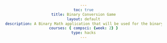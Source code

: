 ```yaml
---
toc: true
title: Binary Conversion Game
layout: default
description: A Binary Math application that will be used for the binary conversion game
courses: { compsci: {week: 2} }
type: hacks
---
```


<html lang="en">
<head>
    <meta charset="UTF-8">
    <meta name="viewport" content="width=device-width, initial-scale=1.0">
    <title>Binary Number Guessing Game</title>
    <style>
        body {
            font-family: Arial, sans-serif;
            text-align: center;
            margin: 50px;
        }
    </style>
</head>
<body>

<script>
function getRandomWord() {
    const words = ["peyton", "tara", "ameer", "developer", "coding", "binary"];
    const randomIndex = Math.floor(Math.random() * words.length);
    return words[randomIndex];
  }
  
  function wordToBinary(word) {
    return Array.from(word).map(char => char.charCodeAt(0).toString(2)).join(' ');
  }
  
  function playBinaryWordGuessingGame() {
    const secretWord = getRandomWord();
    const binaryRepresentation = wordToBinary(secretWord);
    const wordLength = secretWord.length;
    let attempts = 0;
  
    alert("Welcome to the Binary Word Guessing Game!");
    alert(`Try to guess the binary representation of the word: ${secretWord}`);
  
    function makeGuess() {
      const playerGuess = prompt("Enter your binary word guess:");
  
      if (playerGuess !== binaryRepresentation) {
        alert(`Incorrect guess. For tester purposes the correct binary representation is: ${binaryRepresentation}`);
        attempts++;
        makeGuess();
      } else {
        alert(`Congratulations! You guessed the correct binary representation "${binaryRepresentation}" of the word "${secretWord}" in ${attempts} attempts.`);
        askToPlayAgain();
      }
    }
  
    function askToPlayAgain() {
      const playAgain = confirm("Do You Want to Play Again?");
      if (playAgain) {
        playBinaryWordGuessingGame();
      } else {
        alert("Thanks for Playing! Goodbye.");
      }
    }
  
    makeGuess();
  } 
playBinaryWordGuessingGame();
</script>


</body>
</html>
